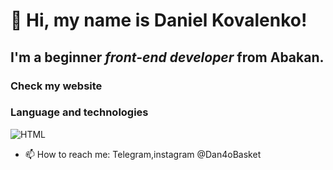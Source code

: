 # 👋 Hi, my name is **Daniel Kovalenko**! 
## I'm a beginner *front-end developer* from Abakan.
### Check my website
### Language and technologies
![HTML](https://img.shields.io/badge/-HTML-BLACK)
- 📫 How to reach me: Telegram,instagram @Dan4oBasket

